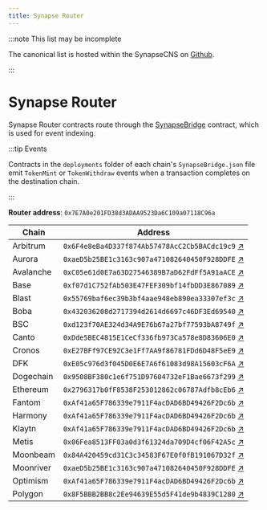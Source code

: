 ```yaml
---
title: Synapse Router
---
```


:::note This list may be incomplete

The canonical list is hosted within the SynapseCNS on [Github](https://github.com/synapsecns/synapse-contracts).

:::

# Synapse Router

Synapse Router contracts route through the [SynapseBridge](https://github.com/synapsecns/synapse-contracts/blob/ed93453430635e2d43704d5599d3318c43a23033/contracts/bridge/SynapseBridge.sol#L63-L118) contract, which is used for event indexing.

:::tip Events

Contracts in the `deployments` folder of each chain's `SynapseBridge.json` file emit `TokenMint` or `TokenWithdraw` events when a transaction completes on the destination chain.

:::

**Router address**: `0x7E7A0e201FD38d3ADAA9523Da6C109a07118C96a`

| Chain     | Address                                      |
|-----------|----------------------------------------------|
| Arbitrum  | `0x6F4e8eBa4D337f874Ab57478AcC2Cb5BACdc19c9` [↗](https://arbiscan.io/address/0x6F4e8eBa4D337f874Ab57478AcC2Cb5BACdc19c9) |
| Aurora    | `0xaeD5b25BE1c3163c907a471082640450F928DDFE` [↗](https://explorer.mainnet.aurora.dev/address/0xaeD5b25BE1c3163c907a471082640450F928DDFE/transactions) |
| Avalanche | `0xC05e61d0E7a63D27546389B7aD62FdFf5A91aACE` [↗](https://snowtrace.io/address/0xC05e61d0E7a63D27546389B7aD62FdFf5A91aACE) |
| Base      | `0xf07d1C752fAb503E47FEF309bf14fbDD3E867089` [↗](https://basescan.org/address/0xf07d1C752fAb503E47FEF309bf14fbDD3E867089) |
| Blast     | `0x55769baf6ec39b3bf4aae948eb890ea33307ef3c` [↗](https://blastscan.io/address/0x55769baf6ec39b3bf4aae948eb890ea33307ef3c) |
| Boba      | `0x432036208d2717394d2614d6697c46DF3Ed69540` [↗](https://blockexplorer.boba.network/address/0x432036208d2717394d2614d6697c46DF3Ed69540/transactions) |
| BSC       | `0xd123f70AE324d34A9E76b67a27bf77593bA8749f` [↗](https://bscscan.com/address/0xd123f70AE324d34A9E76b67a27bf77593bA8749f) |
| Canto     | `0xDde5BEC4815E1CeCf336fb973Ca578e8D83606E0` [↗](https://evm.explorer.canto.io/address/0xDde5BEC4815E1CeCf336fb973Ca578e8D83606E0) |
| Cronos    | `0xE27BFf97CE92C3e1Ff7AA9f86781FDd6D48F5eE9` [↗](https://cronoscan.com/address/0xE27BFf97CE92C3e1Ff7AA9f86781FDd6D48F5eE9) |
| DFK       | `0xE05c976d3f045D0E6E7A6f61083d98A15603cF6A` [↗](https://subnets.avax.network/defi-kingdoms/dfk-chain/explorer/address/0xE05c976d3f045D0E6E7A6f61083d98A15603cF6A) |
| Dogechain | `0x9508BF380c1e6f751D97604732eF1Bae6673f299` [↗](https://explorer.dogechain.dog/address/0x9508BF380c1e6f751D97604732eF1Bae6673f299) |
| Ethereum  | `0x2796317b0fF8538F253012862c06787Adfb8cEb6` [↗](https://etherscan.io/address/0x2796317b0fF8538F253012862c06787Adfb8cEb6) |
| Fantom    | `0xAf41a65F786339e7911F4acDAD6BD49426F2Dc6b` [↗](https://ftmscan.com/address/0xAf41a65F786339e7911F4acDAD6BD49426F2Dc6b) |
| Harmony   | `0xAf41a65F786339e7911F4acDAD6BD49426F2Dc6b` [↗](https://explorer.harmony.one/address/0xaf41a65f786339e7911f4acdad6bd49426f2dc6b) |
| Klaytn    | `0xAf41a65F786339e7911F4acDAD6BD49426F2Dc6b` [↗](https://scope.klaytn.com/account/0xAf41a65F786339e7911F4acDAD6BD49426F2Dc6b?tabId=txList) |
| Metis     | `0x06Fea8513FF03a0d3f61324da709D4cf06F42A5c` [↗](https://andromeda-explorer.metis.io/address/0x06Fea8513FF03a0d3f61324da709D4cf06F42A5c) |
| Moonbeam  | `0x84A420459cd31C3c34583F67E0f0fB191067D32f` [↗](https://moonscan.io/address/0x84A420459cd31C3c34583F67E0f0fB191067D32f) |
| Moonriver | `0xaeD5b25BE1c3163c907a471082640450F928DDFE` [↗](https://moonriver.moonscan.io/address/0xaeD5b25BE1c3163c907a471082640450F928DDFE) |
| Optimism  | `0xAf41a65F786339e7911F4acDAD6BD49426F2Dc6b` [↗](https://optimistic.etherscan.io/address/0xAf41a65F786339e7911F4acDAD6BD49426F2Dc6b) |
| Polygon   | `0x8F5BBB2BB8c2Ee94639E55d5F41de9b4839C1280` [↗](https://polygonscan.com/address/0x8F5BBB2BB8c2Ee94639E55d5F41de9b4839C1280) |
